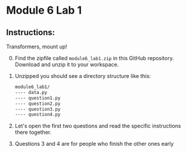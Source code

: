 # Module 6 Lab 1

## Instructions:

Transformers, mount up!

0. Find the zipfile called `module6_lab1.zip` in this GitHub repository. Download and unzip it to your workspace.

0. Unzipped you should see a directory structure like this:

    ```bash
    module6_lab1/
    ---- data.py
    ---- question1.py
    ---- question2.py
    ---- question3.py
    ---- question4.py
    ```

0. Let's open the first two questions and read the specific instructions there together.

0. Questions 3 and 4 are for people who finish the other ones early
